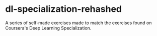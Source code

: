 # dl-specialization-rehashed
A series of self-made exercises made to match the exercises found on Coursera's Deep Learning Specialization.
